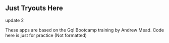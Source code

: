 ## Just Tryouts Here

update 2

These apps are based on the Gql Bootcamp training by Andrew Mead. 
Code here is just for practice (Not formatted)
